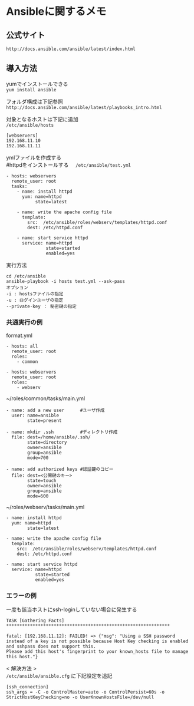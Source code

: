 # Ansibleに関するメモ
## 公式サイト
`http://docs.ansible.com/ansible/latest/index.html`

## 導入方法
yumでインストールできる  
`yum install ansible`

フォルダ構成は下記参照  
`http://docs.ansible.com/ansible/latest/playbooks_intro.html`

対象となるホストは下記に追加  
`/etc/ansible/hosts`  
```
[webservers]
192.168.11.10
192.168.11.11
```

ymlファイルを作成する  
#httpdをインストールする  
` /etc/ansible/test.yml`
```
- hosts: webservers
  remote_user: root
  tasks:
    - name: install httpd
      yum: name=httpd
           state=latest

    - name: write the apache config file
      template:
        src:  /etc/ansible/roles/webserv/templates/httpd.conf
        dest: /etc/httpd.conf

    - name: start service httpd
      service: name=httpd
               state=started
               enabled=yes
```

実行方法  
```
cd /etc/ansible
ansible-playbook -i hosts test.yml --ask-pass
オプション
-i : hostsファイルの指定
-u : ログインユーザの指定
--private-key ： 秘密鍵の指定
```

### 共通実行の例
format.yml
```
- hosts: all
  remote_user: root
  roles:
    - common

- hosts: webservers
  remote_user: root
  roles:
    - webserv
```

~/roles/common/tasks/main.yml
```
- name: add a new user      #ユーザ作成
  user: name=ansible
        state=present

- name: mkdir .ssh          #ディレクトリ作成
  file: dest=/home/ansible/.ssh/
        state=directory
        owner=ansible
        group=ansible
        mode=700

- name: add authorized keys #認証鍵のコピー
  file: dest=<公開鍵のキー>
        state=touch
        owner=ansible
        group=ansible
        mode=600
```

~/roles/webserv/tasks/main.yml
```
- name: install httpd
  yum: name=httpd
        state=latest

- name: write the apache config file
  template:
    src:  /etc/ansible/roles/webserv/templates/httpd.conf
    dest: /etc/httpd.conf

- name: start service httpd
  service: name=httpd
           state=started
           enabled=yes
```

### エラーの例
一度も該当ホストにssh-loginしていない場合に発生する
```
TASK [Gathering Facts] **************************************************************

fatal: [192.168.11.12]: FAILED! => {"msg": "Using a SSH password instead of a key is not possible because Host Key checking is enabled and sshpass does not support this. 
Please add this host's fingerprint to your known_hosts file to manage this host."}
```
< 解決方法 >  
`/etc/ansible/ansible.cfg` に下記設定を追記
```
[ssh_connection]
ssh_args = -C -o ControlMaster=auto -o ControlPersist=60s -o StrictHostKeyChecking=no -o UserKnownHostsFile=/dev/null
```


